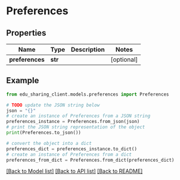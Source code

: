 # Preferences


## Properties

Name | Type | Description | Notes
------------ | ------------- | ------------- | -------------
**preferences** | **str** |  | [optional] 

## Example

```python
from edu_sharing_client.models.preferences import Preferences

# TODO update the JSON string below
json = "{}"
# create an instance of Preferences from a JSON string
preferences_instance = Preferences.from_json(json)
# print the JSON string representation of the object
print(Preferences.to_json())

# convert the object into a dict
preferences_dict = preferences_instance.to_dict()
# create an instance of Preferences from a dict
preferences_from_dict = Preferences.from_dict(preferences_dict)
```
[[Back to Model list]](../README.md#documentation-for-models) [[Back to API list]](../README.md#documentation-for-api-endpoints) [[Back to README]](../README.md)


